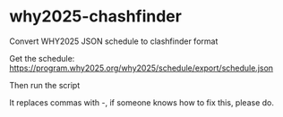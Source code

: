# why2025-chashfinder
Convert WHY2025 JSON schedule to clashfinder format

Get the schedule: https://program.why2025.org/why2025/schedule/export/schedule.json

Then run the script

It replaces commas with -, if someone knows how to fix this, please do.
